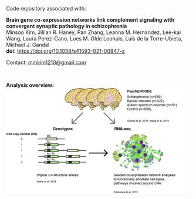 Code repository associated with:

**Brain gene co-expression networks link complement signaling with convergent synaptic pathology in schizophrenia**  
Minsoo Kim, Jillian R. Haney, Pan Zhang, Leanna M. Hernandez, Lee-kai Wang, Laura Perez-Cano, Loes M. Olde Loohuis, Luis de la Torre-Ubieta, Michael J. Gandal    
**doi:** https://doi.org/10.1038/s41593-021-00847-z

Contact: mmkim1210@gmail.com

<br>

**Analysis overview:** 
![overview](./results/overview.jpg)
